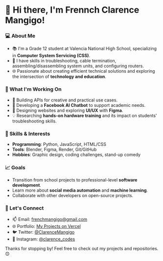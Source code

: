 # 👋 Hi there, I'm Frennch Clarence Mangigo!

### 💻 About Me
- 📚 I'm a Grade 12 student at Valencia National High School, specializing in **Computer System Servicing (CSS)**.
- 🔧 I have skills in troubleshooting, cable termination, assembling/disassembling system units, and configuring routers.
- 🌐 Passionate about creating efficient technical solutions and exploring the intersection of **technology and education**.

### 🎯 What I'm Working On
- 🚀 Building APIs for creative and practical use cases.
- 🤖 Developing a **Facebook AI Chatbot** to support academic needs.
- 🎨 Designing websites and exploring **UI/UX** with **Figma**.
- 💡 Researching **hands-on hardware training** and its impact on students' troubleshooting skills.

### 🌟 Skills & Interests
- **Programming**: Python, JavaScript, HTML/CSS
- **Tools**: Blender, Figma, Render, Git/GitHub
- **Hobbies**: Graphic design, coding challenges, stand-up comedy

### 📈 Goals
- Transition from school projects to professional-level **software development**.
- Learn more about **social media automation** and **machine learning**.
- Collaborate with other developers on open-source projects.

### 🔗 Let's Connect
- 📫 Email: frenchmangigo@gmail.com
- 🌐 Portfolio: [My Projects on Vercel](https://portfolio-new-atu.pages.dev)
- 🐦 Twitter: [@ClarenceMangigo](https://twitter.com/FrenchClarence4)
- 📸 Instagram: [@clarence_codes](https://instagram.com/frenchmangigo)

Thanks for stopping by! Feel free to check out my projects and repositories. 😊
